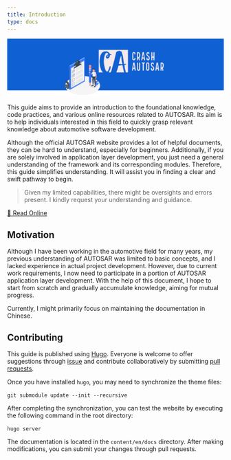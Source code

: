 ```yaml
---
title: Introduction
type: docs
---
```


![](/welcome.png)

This guide aims to provide an introduction to the foundational knowledge, code practices, and various online resources related to AUTOSAR. Its aim is to help individuals interested in this field to quickly grasp relevant knowledge about automotive software development.

Although the official AUTOSAR website provides a lot of helpful documents, they can be hard to understand, especially for beginners. Additionally, if you are solely involved in application layer development, you just need a general understanding of the framework and its corresponding modules. Therefore, this guide simplifies understanding. It will assist you in finding a clear and swift pathway to begin.

>Given my limited capabilities, there might be oversights and errors present. I kindly request your understanding and guidance.

[📖 Read Online](https://autosar.kohsruhe.com/)

## Motivation

Although I have been working in the automotive field for many years, my previous understanding of AUTOSAR was limited to basic concepts, and I lacked experience in actual project development. However, due to current work requirements, I now need to participate in a portion of AUTOSAR application layer development. With the help of this document, I hope to start from scratch and gradually accumulate knowledge, aiming for mutual progress.

Currently, I might primarily focus on maintaining the documentation in Chinese.

## Contributing

This guide is published using [Hugo](https://gohugo.io/). Everyone is welcome to offer suggestions through [issue](https://github.com/leehyon/crash-autosar/issues) and contribute collaboratively by submitting [pull requests](https://github.com/leehyon/crash-autosar/pulls).

Once you have installed `hugo`, you may need to synchronize the theme files:

```shell
git submodule update --init --recursive
```

After completing the synchronization, you can test the website by executing the following command in the root directory:

```shell
hugo server
```

The documentation is located in the `content/en/docs` directory. After making modifications, you can submit your changes through pull requests.